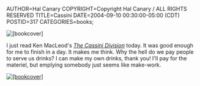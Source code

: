 AUTHOR=Hal Canary
COPYRIGHT=Copyright Hal Canary / ALL RIGHTS RESERVED
TITLE=Cassini
DATE=2004-09-10 00:30:00-05:00 (CDT)
POSTID=317
CATEGORIES=books;

![[bookcover]](https://halcanary.org/images/book-cassini.jpg)

I just read Ken MacLeod's [_The Cassini Division_](https://halcanary.org/isbn/?0812568583/Ken+MacLeod) today. It was good enough for me to finish in a day. It makes me think. Why the hell do we pay people to serve us drinks? I can make my own drinks, thank you! I'll pay for the materiel, but emplying somebody just seems like make-work.

[![[bookcover]](https://halcanary.org/images/book-stone-canal.jpg)](https://halcanary.org/isbn/?0812568648/Ken+MacLeod)
